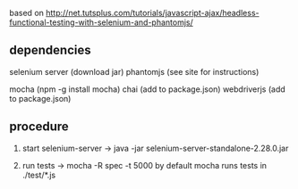 
based on
http://net.tutsplus.com/tutorials/javascript-ajax/headless-functional-testing-with-selenium-and-phantomjs/

dependencies
------------

selenium server  (download jar)
phantomjs (see site for instructions)

mocha (npm -g install mocha)
chai (add to package.json)
webdriverjs (add to package.json)



procedure
---------

1. start selenium-server -> java -jar selenium-server-standalone-2.28.0.jar


2. run tests -> mocha -R spec -t 5000
by default mocha runs tests in ./test/*.js

